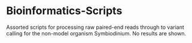 # Bioinformatics-Scripts
Assorted scripts for processing raw paired-end reads through to variant calling for the non-model organism Symbiodinium. No results are shown.
